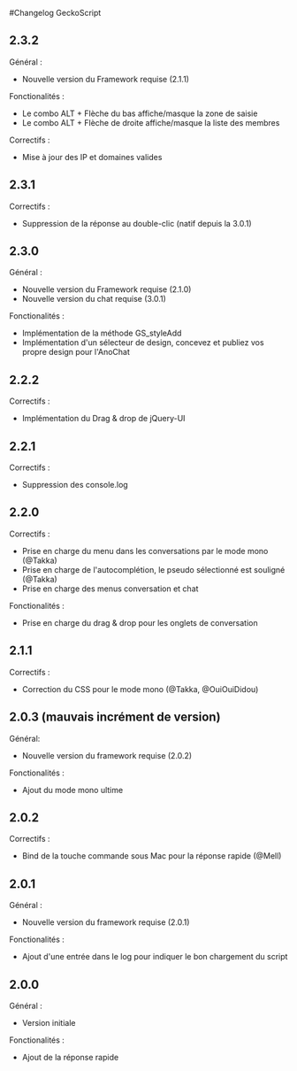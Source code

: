 #Changelog GeckoScript

## 2.3.2

Général :

- Nouvelle version du Framework requise (2.1.1)

Fonctionalités :

- Le combo ALT + Flèche du bas affiche/masque la zone de saisie
- Le combo ALT + Flèche de droite affiche/masque la liste des membres

Correctifs :

- Mise à jour des IP et domaines valides

## 2.3.1

Correctifs :

- Suppression de la réponse au double-clic (natif depuis la 3.0.1)

## 2.3.0

Général :

- Nouvelle version du Framework requise (2.1.0)
- Nouvelle version du chat requise (3.0.1)

Fonctionalités :

- Implémentation de la méthode GS_styleAdd
- Implémentation d'un sélecteur de design, concevez et publiez vos propre design pour l'AnoChat

## 2.2.2

Correctifs :

- Implémentation du Drag & drop de jQuery-UI

## 2.2.1

Correctifs :

- Suppression des console.log

## 2.2.0

Correctifs :

- Prise en charge du menu dans les conversations par le mode mono (@Takka)
- Prise en charge de l'autocomplétion, le pseudo sélectionné est souligné (@Takka)
- Prise en charge des menus conversation et chat

Fonctionalités :

- Prise en charge du drag & drop pour les onglets de conversation

## 2.1.1

Correctifs :

- Correction du CSS pour le mode mono (@Takka, @OuiOuiDidou)

## 2.0.3 (mauvais incrément de version)

Général:

  - Nouvelle version du framework requise (2.0.2)

Fonctionalités :

  - Ajout du mode mono ultime 

## 2.0.2

Correctifs :

  - Bind de la touche commande sous Mac pour la réponse rapide (@Mell)

## 2.0.1

Général :

  - Nouvelle version du framework requise (2.0.1)

Fonctionalités :

  - Ajout d'une entrée dans le log pour indiquer le bon chargement du script

## 2.0.0

Général :

  - Version initiale

Fonctionalités :

  - Ajout de la réponse rapide
